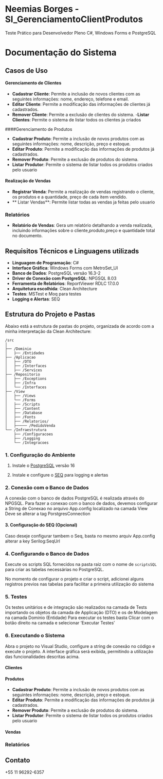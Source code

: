 # Neemias Borges - SI_GerenciamentoClientProdutos
Teste Prático para Desenvolvedor Pleno C#, Windows Forms e PostgreSQL

# Documentação do Sistema

## Casos de Uso 

#### Gerenciamento de Clientes
- **Cadastrar Cliente**: Permite a inclusão de novos clientes com as seguintes informações: nome, endereço, telefone e email.
- **Editar Cliente**: Permite a modificação das informações de clientes já cadastrados.
- **Remover Cliente**: Permite a exclusão de clientes do sistema.
-**Listar Clientes**: Permite o sistema de listar todos os clientes ja criados

####Gerenciamento de Produtos
- **Cadastrar Produto**: Permite a inclusão de novos produtos com as seguintes informações: nome, descrição, preço e estoque.
- **Editar Produto**: Permite a modificação das informações de produtos já cadastrados.
- **Remover Produto**: Permite a exclusão de produtos do sistema.
- **Listar Produtor**: Permite o sistema de listar todos os produtos criados pelo usuario

#### Realização de Vendas
- **Registrar Venda**: Permite a realização de vendas registrando o cliente, os produtos e a quantidade, preço de cada item vendido.
- ** Listar Vendas**: Permite listar todas as vendas ja feitas pelo usuario

### Relatórios
- **Relatório de Vendas**: Gera um relatório detalhando a venda realizada, incluindo informações sobre o cliente,produto,preço e quantidade total no documento.


## Requisitos Técnicos e Linguagens utilizads

- **Linguagem de Programação**: C#
- **Interface Gráfica**: Windows Forms com MetroSet_UI
- **Banco de Dados**: PostgreSQL versão 16.3-2
- **Driver de Conexão com PostgreSQL**: NPGSQL 8.03
- **Ferramenta de Relatórios**: ReportViewer RDLC 17.0.0
- **Arquitetura escolhida**: Clean Architecture
- **Testes**: MSTest e Moq para testes
- **Logging e Alertas**: SEQ

## Estrutura do Projeto e Pastas

Abaixo está a estrutura de pastas do projeto, organizada de acordo com a minha interpretação da Clean Architecture:

```
/src
│
├── /Dominio
│   ├── /Entidades
├── /Aplicacao
│   ├── /DTO
│   ├── /Interfaces
│   ├── /Services
├── /Repositorio
│   ├── /Exceptions
│   ├── /Infra
│   └── /Interfaces
├── /View
│   ├── /Views
│   └── /Forms
│   ├── /Scripts
│   ├── /Content
│   ├── /Database
│   ├── /Fonts
│   ├── /Relatorios/
│   ├───── /PedidoVenda
└── /Infraestrutura
    ├── /Configuracoes
    ├── /Logging
    └── /Integracoes
```

### 1. Configuração do Ambiente

1. Instale o [PostgreSQL](https://www.postgresql.org/docs/current/release-16-3.html) versão 16

2. Instale e configure o [SEQ](https://datalust.co/seq) para logging e alertas
   
### 2. Conexão com o Banco de Dados
A conexão com o banco de dados PostgreSQL é realizada através do NPGSQL. Para fazer a conexao com o banco de dados, devemos configurar a String de Conexao no arquivo App.config localizado na camada View
Deve se alterar a tag PorstgresConnection


#### 3. Configuração do SEQ (Opcional)
Caso deseje configurar tambem o Seq, basta no mesmo arquiv App.config alterar a key Serilog:SeqUrl
 
### 4. Configurando o Banco de Dados
Execute os scripts SQL fornecidos na pasta raiz com o nome de `scriptsSQL` para criar as tabelas necessárias no PostgreSQL.

No momento de configurar o projeto e criar o script, adicionei alguns registros previos nas tabelas para facilitar a primeira utilização do sistema



### 5. Testes
Os testes unitários e de integração são realizados na camada de Tests importando os objetos da camada de Applicação (DTO) e os de Modelagem na camada Dominio (Entidade)
Para executar os testes basta Clicar com o botão direito na camada e selecionar ‘Executar Testes’


### 6. Executando o Sistema
Abra o projeto no Visual Studio, configure a string de conexão no código e execute o projeto. A interface gráfica será exibida, permitindo a utilização das funcionalidades descritas acima.

#### Clientes

#### Produtos
- **Cadastrar Produto**: Permite a inclusão de novos produtos com as seguintes informações: nome, descrição, preço e estoque.
- **Editar Produto**: Permite a modificação das informações de produtos já cadastrados.
- **Remover Produto**: Permite a exclusão de produtos do sistema.
- **Listar Produtor**: Permite o sistema de listar todos os produtos criados pelo usuario

#### Vendas

### Relatórios



## Contato
+55 11 96292-6357


